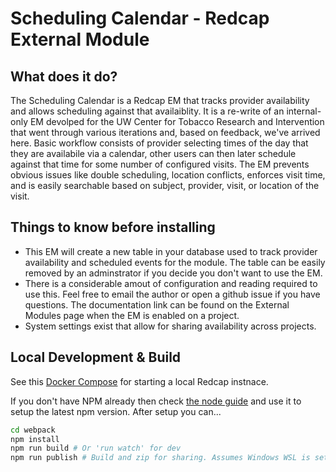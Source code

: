 # Scheduling Calendar - Redcap External Module

## What does it do?

The Scheduling Calendar is a Redcap EM that tracks provider availability and allows scheduling against that availaiblity. It is a re-write of an internal-only EM devolped for the UW Center for Tobacco Research and Intervention that went through various iterations and, based on feedback, we've arrived here. Basic workflow consists of provider selecting times of the day that they are availabile via a calendar, other users can then later schedule against that time for some number of configured visits. The EM prevents obvious issues like double scheduling, location conflicts, enforces visit time, and is easily searchable based on subject, provider, visit, or location of the visit. 

## Things to know before installing

* This EM will create a new table in your database used to track provider availability and scheduled events for the module. The table can be easily removed by an adminstrator if you decide you don't want to use the EM.
* There is a considerable amout of configuration and reading required to use this. Feel free to email the author or open a github issue if you have questions. The documentation link can be found on the External Modules page when the EM is enabled on a project.
* System settings exist that allow for sharing availability across projects.

## Local Development & Build

See this [Docker Compose](https://github.com/123andy/redcap-docker-compose) for starting a local Redcap instnace.

If you don't have NPM already then check [the node guide](https://nodejs.org/en/download/package-manager) and use it to setup the latest npm version. After setup you can...

```sh
cd webpack
npm install
npm run build # Or 'run watch' for dev
npm run publish # Build and zip for sharing. Assumes Windows WSL is setup.
```
